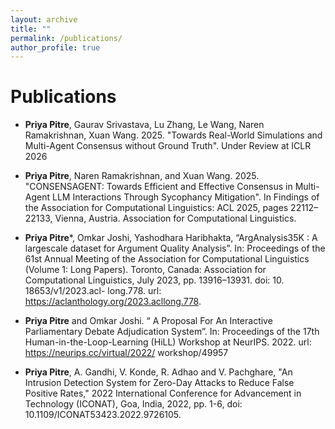 ```yaml
---
layout: archive
title: ""
permalink: /publications/
author_profile: true
---
```


Publications
======

* **Priya Pitre**, Gaurav Srivastava, Lu Zhang, Le Wang, Naren Ramakrishnan, Xuan Wang. 2025. "Towards Real-World Simulations and Multi-Agent Consensus without Ground Truth". Under Review at ICLR 2026

* **Priya Pitre**, Naren Ramakrishnan, and Xuan Wang. 2025. "CONSENSAGENT: Towards Efficient and Effective Consensus in Multi-Agent LLM Interactions Through Sycophancy Mitigation". In Findings of the Association for Computational Linguistics: ACL 2025, pages 22112–22133, Vienna, Austria. Association for Computational Linguistics.

* **Priya Pitre***, Omkar Joshi, Yashodhara Haribhakta, “ArgAnalysis35K : A largescale dataset for Argument Quality Analysis”. In: Proceedings of the 61st Annual Meeting of the Association for Computational Linguistics (Volume 1: Long Papers). Toronto, Canada: Association for Computational Linguistics, July 2023, pp. 13916–13931. doi: 10. 18653/v1/2023.acl- long.778. url: https://aclanthology.org/2023.acllong.778. 

* **Priya Pitre** and Omkar Joshi. “ A Proposal For An Interactive Parliamentary Debate Adjudication System”. In: Proceedings of the 17th Human-in-the-Loop-Learning (HiLL) Workshop at NeurIPS. 2022. url: https://neurips.cc/virtual/2022/ workshop/49957

* **Priya Pitre**, A. Gandhi, V. Konde, R. Adhao and V. Pachghare, "An Intrusion Detection System for Zero-Day Attacks to Reduce False Positive Rates," 2022 International Conference for Advancement in Technology (ICONAT), Goa, India, 2022, pp. 1-6, doi: 10.1109/ICONAT53423.2022.9726105. 

